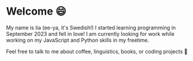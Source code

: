 # Welcome 😄
My name is Iia (ee-ya, it's Swedish!)
I started learning programming in September 2023 and fell in love!
I am currently looking for work while working on my JavaScript and Python skills in my freetime.

Feel free to talk to me about coffee, linguistics, books, or coding projects 👾
